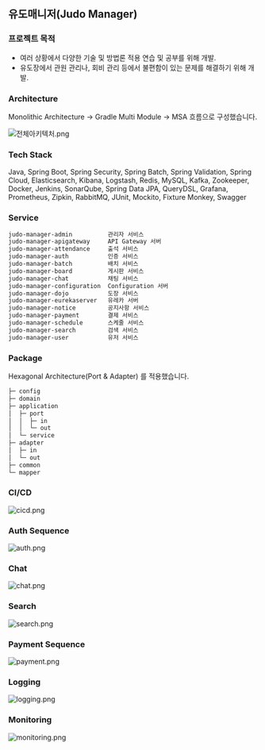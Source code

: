 ## 유도매니저(Judo Manager)

### 프로젝트 목적
- 여러 상황에서 다양한 기술 및 방법론 적용 연습 및 공부를 위해 개발.
- 유도장에서 관원 관리나, 회비 관리 등에서 불편함이 있는 문제를 해결하기 위해 개발.

### Architecture

Monolithic Architecture -> Gradle Multi Module -> MSA 흐름으로 구성했습니다.

![전체아키텍처.png](docs%2Fimg%2F%EC%A0%84%EC%B2%B4%EC%95%84%ED%82%A4%ED%85%8D%EC%B2%98.png)

### Tech Stack
Java, Spring Boot, Spring Security, Spring Batch, Spring Validation, Spring Cloud, Elasticsearch, Kibana, Logstash, Redis, MySQL, Kafka, Zookeeper, Docker, Jenkins, SonarQube, Spring Data JPA, QueryDSL, Grafana, Prometheus, Zipkin, RabbitMQ, JUnit, Mockito, Fixture Monkey, Swagger

### Service
```markdown
judo-manager-admin          관리자 서비스
judo-manager-apigateway     API Gateway 서버
judo-manager-attendance     출석 서비스
judo-manager-auth           인증 서비스
judo-manager-batch          배치 서비스
judo-manager-board          게시판 서비스
judo-manager-chat           채팅 서비스
judo-manager-configuration  Configuration 서버
judo-manager-dojo           도장 서비스
judo-manager-eurekaserver   유레카 서버
judo-manager-notice         공지사항 서비스
judo-manager-payment        결제 서비스
judo-manager-schedule       스케줄 서비스
judo-manager-search         검색 서비스
judo-manager-user           유저 서비스
```

### Package
Hexagonal Architecture(Port & Adapter) 를 적용했습니다.
```markdown
├─ config
├─ domain
├─ application
│  ├─ port
│  │  ├─ in
│  │  └─ out
│  └─ service
├─ adapter
│  ├─ in 
│  └─ out
├─ common
└─ mapper
```
### CI/CD
![cicd.png](docs%2Fimg%2Fcicd.png)

### Auth Sequence
![auth.png](docs%2Fimg%2Fauth.png)

### Chat
![chat.png](docs%2Fimg%2Fchat.png)

### Search
![search.png](docs%2Fimg%2Fsearch.png)

### Payment Sequence
![payment.png](docs%2Fimg%2Fpayment.png)

### Logging
![logging.png](docs%2Fimg%2Flogging.png)

### Monitoring
![monitoring.png](docs%2Fimg%2Fmonitoring.png)
